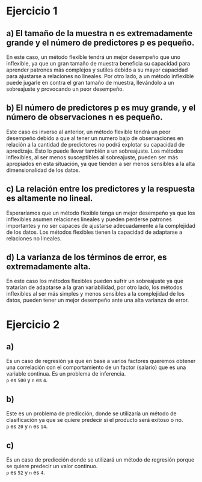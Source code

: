# Ejercicio 1
## a) El tamaño de la muestra n es extremadamente grande y el número de predictores p es pequeño.
En este caso, un método flexible tendrá un mejor desempeño que uno inflexible, ya que un gran tamaño de muestra beneficia su capacidad para aprender patrones más complejos y sutiles debido a su mayor capacidad para ajustarse a relaciones no lineales. Por otro lado, a un método inflexible puede jugarle en contra el gran tamaño de muestra, llevándolo a un sobreajuste y provocando un peor desempeño.
## b) El número de predictores p es muy grande, y el número de observaciones n es pequeño.
Este caso es inverso al anterior, un método flexible tendrá un peor desempeño debido a que al tener un numero bajo de observaciones en relación a la cantidad de predictores no podrá explotar su capacidad de apredizaje. Esto lo puede llevar también a un sobreajuste. Los métodos inflexibles, al ser menos susceptibles al sobreajuste, pueden ser más apropiados en esta situación, ya que tienden a ser menos sensibles a la alta dimensionalidad de los datos.
## c) La relación entre los predictores y la respuesta es altamente no lineal.
Esperaríamos que un método flexible tenga un mejor desempeño ya que los inflexibles asumen relaciones lineales y pueden perderse patrones importantes y no ser capaces de ajustarse adecuadamente a la complejidad de los datos. Los métodos flexibles tienen la capacidad de adaptarse a relaciones no lineales.
## d) La varianza de los términos de error, es extremadamente alta.
En este caso los métodos flexibles pueden sufrir un sobreajuste ya que tratarían de adaptarse a la gran variabilidad, por otro lado, los métodos inflexibles al ser más simples y menos sensibles a la complejidad de los datos, pueden tener un mejor desempeño ante una alta varianza de error.

# Ejercicio 2
## a)
Es un caso de regresión ya que en base a varios factores queremos obtener una correlación con el comportamiento de un factor (salario) que es una variable continua. Es un problema de inferencia.  
`p` es `500` y `n` es `4`.  
## b)
Este es un problema de predicción, donde se utilizaría un método de clasificación ya que se quiere predecir si el producto será exitoso o no.  
`p` es `20` y `n` es `14`.
## c)
Es un caso de predicción donde se utilizará un método de regresión porque se quiere predecir un valor continuo.  
`p` es `52` y `n` es `4`.
